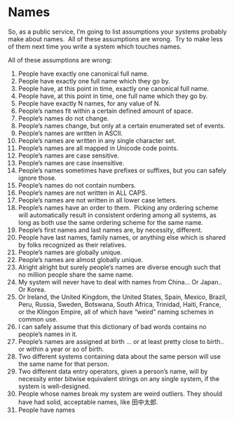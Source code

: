 # Names

So, as a public service, I’m going to list assumptions your systems probably make about names.  All of these assumptions are wrong.  Try to make less of them next time you write a system which touches names.

All of these assumptions are wrong:

1. People have exactly one canonical full name.
2. People have exactly one full name which they go by.
3. People have, at this point in time, exactly one canonical full name.
4. People have, at this point in time, one full name which they go by.
5. People have exactly N names, for any value of N.
6. People’s names fit within a certain defined amount of space.
7. People’s names do not change.
8. People’s names change, but only at a certain enumerated set of events.
9. People’s names are written in ASCII.
10. People’s names are written in any single character set.
11. People’s names are all mapped in Unicode code points.
12. People’s names are case sensitive.
13. People’s names are case insensitive.
14. People’s names sometimes have prefixes or suffixes, but you can safely ignore those.
15. People’s names do not contain numbers.
16. People’s names are not written in ALL CAPS.
17. People’s names are not written in all lower case letters.
18. People’s names have an order to them.  Picking any ordering scheme will automatically result in consistent ordering among all systems, as long as both use the same ordering scheme for the same name.
19. People’s first names and last names are, by necessity, different.
20. People have last names, family names, or anything else which is shared by folks recognized as their relatives.
21. People’s names are globally unique.
22. People’s names are almost globally unique.
23. Alright alright but surely people’s names are diverse enough such that no million people share the same name.
24. My system will never have to deal with names from China... Or Japan.. Or Korea.
25. Or Ireland, the United Kingdom, the United States, Spain, Mexico, Brazil, Peru, Russia, Sweden, Botswana, South Africa, Trinidad, Haiti, France, or the Klingon Empire, all of which have “weird” naming schemes in common use.
26. I can safely assume that this dictionary of bad words contains no people’s names in it.
27. People’s names are assigned at birth ... or at least pretty close to birth.. or within a year or so of birth.
28. Two different systems containing data about the same person will use the same name for that person.
29. Two different data entry operators, given a person’s name, will by necessity enter bitwise equivalent strings on any single system, if the system is well-designed.
30. People whose names break my system are weird outliers. They should have had solid, acceptable names, like 田中太郎.
31. People have names
